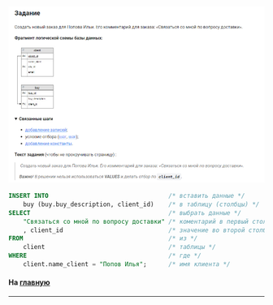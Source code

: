 

<img src="../art/2.5.2.task.png" alt="solution" >

```sql 
INSERT INTO                                 /* вставить данные */
    buy (buy.buy_description, client_id)    /* в таблицу (столбцы) */
SELECT                                      /* выбрать данные */
    "Связаться со мной по вопросу доставки" /* коментарий в первый столбец */
    , client_id                             /* значение во второй столбец */
FROM                                        /* из */
    client                                  /* таблицы */
WHERE                                       /* где */
    client.name_client = "Попов Илья";      /* имя клиента */
```


#### На [главную](https://github.com/BEPb/stepik_sql#readme)

---


